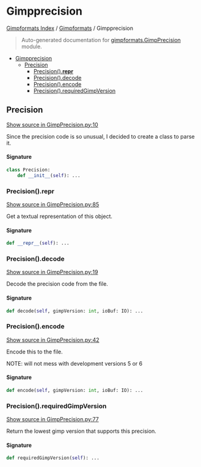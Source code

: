 # Gimpprecision

[Gimpformats Index](../README.md#gimpformats-index) /
[Gimpformats](./index.md#gimpformats) /
Gimpprecision

> Auto-generated documentation for [gimpformats.GimpPrecision](../../../gimpformats/GimpPrecision.py) module.

- [Gimpprecision](#gimpprecision)
  - [Precision](#precision)
    - [Precision().__repr__](#precision()__repr__)
    - [Precision().decode](#precision()decode)
    - [Precision().encode](#precision()encode)
    - [Precision().requiredGimpVersion](#precision()requiredgimpversion)

## Precision

[Show source in GimpPrecision.py:10](../../../gimpformats/GimpPrecision.py#L10)

Since the precision code is so unusual, I decided to create a class to parse it.

#### Signature

```python
class Precision:
    def __init__(self): ...
```

### Precision().__repr__

[Show source in GimpPrecision.py:85](../../../gimpformats/GimpPrecision.py#L85)

Get a textual representation of this object.

#### Signature

```python
def __repr__(self): ...
```

### Precision().decode

[Show source in GimpPrecision.py:19](../../../gimpformats/GimpPrecision.py#L19)

Decode the precision code from the file.

#### Signature

```python
def decode(self, gimpVersion: int, ioBuf: IO): ...
```

### Precision().encode

[Show source in GimpPrecision.py:42](../../../gimpformats/GimpPrecision.py#L42)

Encode this to the file.

NOTE: will not mess with development versions 5 or 6

#### Signature

```python
def encode(self, gimpVersion: int, ioBuf: IO): ...
```

### Precision().requiredGimpVersion

[Show source in GimpPrecision.py:77](../../../gimpformats/GimpPrecision.py#L77)

Return the lowest gimp version that supports this precision.

#### Signature

```python
def requiredGimpVersion(self): ...
```